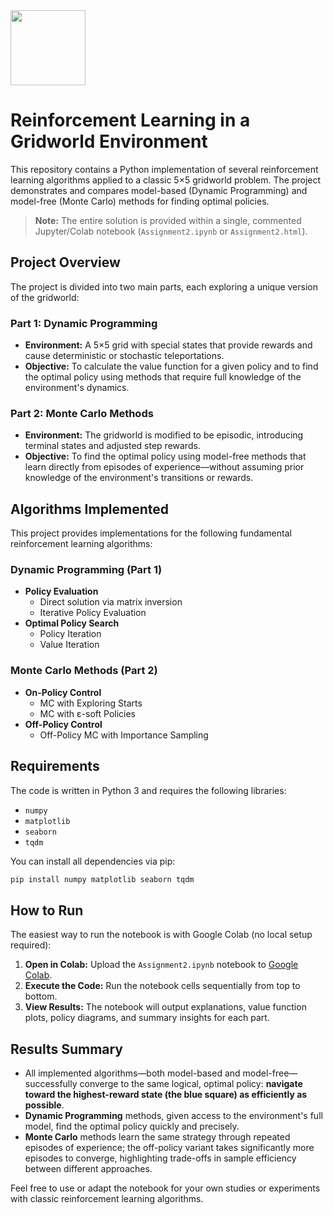 <img src="https://r2cdn.perplexity.ai/pplx-full-logo-primary-dark%402x.png" class="logo" width="120"/>

# Reinforcement Learning in a Gridworld Environment

This repository contains a Python implementation of several reinforcement learning algorithms applied to a classic 5×5 gridworld problem. The project demonstrates and compares model-based (Dynamic Programming) and model-free (Monte Carlo) methods for finding optimal policies.

> **Note:**
> The entire solution is provided within a single, commented Jupyter/Colab notebook (`Assignment2.ipynb` or `Assignment2.html`).

## Project Overview

The project is divided into two main parts, each exploring a unique version of the gridworld:

### Part 1: Dynamic Programming

- **Environment:**
A 5×5 grid with special states that provide rewards and cause deterministic or stochastic teleportations.
- **Objective:**
To calculate the value function for a given policy and to find the optimal policy using methods that require full knowledge of the environment's dynamics.


### Part 2: Monte Carlo Methods

- **Environment:**
The gridworld is modified to be episodic, introducing terminal states and adjusted step rewards.
- **Objective:**
To find the optimal policy using model-free methods that learn directly from episodes of experience—without assuming prior knowledge of the environment's transitions or rewards.


## Algorithms Implemented

This project provides implementations for the following fundamental reinforcement learning algorithms:

### Dynamic Programming (Part 1)

- **Policy Evaluation**
    - Direct solution via matrix inversion
    - Iterative Policy Evaluation
- **Optimal Policy Search**
    - Policy Iteration
    - Value Iteration


### Monte Carlo Methods (Part 2)

- **On-Policy Control**
    - MC with Exploring Starts
    - MC with ε-soft Policies
- **Off-Policy Control**
    - Off-Policy MC with Importance Sampling


## Requirements

The code is written in Python 3 and requires the following libraries:

- `numpy`
- `matplotlib`
- `seaborn`
- `tqdm`

You can install all dependencies via pip:

```bash
pip install numpy matplotlib seaborn tqdm
```


## How to Run

The easiest way to run the notebook is with Google Colab (no local setup required):

1. **Open in Colab:**
Upload the `Assignment2.ipynb` notebook to [Google Colab](https://colab.research.google.com/).
2. **Execute the Code:**
Run the notebook cells sequentially from top to bottom.
3. **View Results:**
The notebook will output explanations, value function plots, policy diagrams, and summary insights for each part.

## Results Summary

- All implemented algorithms—both model-based and model-free—successfully converge to the same logical, optimal policy: **navigate toward the highest-reward state (the blue square) as efficiently as possible**.
- **Dynamic Programming** methods, given access to the environment's full model, find the optimal policy quickly and precisely.
- **Monte Carlo** methods learn the same strategy through repeated episodes of experience; the off-policy variant takes significantly more episodes to converge, highlighting trade-offs in sample efficiency between different approaches.

Feel free to use or adapt the notebook for your own studies or experiments with classic reinforcement learning algorithms.

